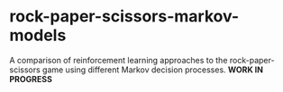 # rock-paper-scissors-markov-models

A comparison of reinforcement learning approaches to the rock-paper-scissors game using different Markov decision processes.
__WORK IN PROGRESS__
